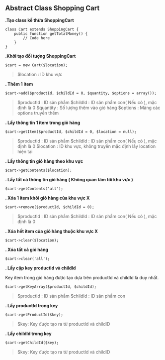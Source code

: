## Abstract Class Shopping Cart

**.Tạo class kế thừa ShoppingCart**

	class Cart extends ShoppingCart {
		public function getTotalMoney() {
			// Code here
		}
	}

**.Khởi tạo đối tượng ShoppingCart**

	$cart = new Cart($location);

>$location : ID khu vực

**. Thêm 1 item**

	$cart->add($productId, $childId = 0, $quantity, $options = array());

>$productId : ID sản phẩm
>$childId : ID sản phẩm con( Nếu có ), mặc định là 0
>$quantity : Số lượng thêm vào giỏ hàng
>$options : Mảng các options truyền thêm

**. Lấy thông tin 1 item trong giỏ hàng**

	$cart->getItem($productId, $childId = 0, $location = null);

>$productId : ID sản phẩm
>$childId : ID sản phẩm con( Nếu có ), mặc định là 0
>$location : ID khu vực, không truyền mặc định lấy location hiện tại

**. Lấy thông tin giỏ hàng theo khu vực**

	$cart->getContents($location);

**. Lấy tất cả thông tin giỏ hàng ( Không quan tâm tới khu vực )**

	$cart->getContents('all');

**. Xóa 1 item khỏi giỏ hàng của khu vực X**

	$cart->remove($productId, $childId = 0);

>$productId : ID sản phẩm
>$childId : ID sản phẩm con( Nếu có ), mặc định là 0

**. Xóa hết item của giỏ hàng thuộc khu vực X**

	$cart->clear($location);

**. Xóa tất cả giỏ hàng**

	$cart->clear('all');

**. Lấy cặp key productId và childId**

Key item trong giỏ hàng được tạo dựa trên productId và childId là duy nhất.

	$cart->getKeyArray($productId, $childId);

>$productId : ID sản phẩm
>$childId : ID sản phẩm con

**. Lấy productId trong key**

	$cart->getProductId($key);

>$key: Key được tạo ra từ productId và childID

**. Lấy childId trong key**

	$cart->getChildId($key);

>$key: Key được tạo ra từ productId và childID

